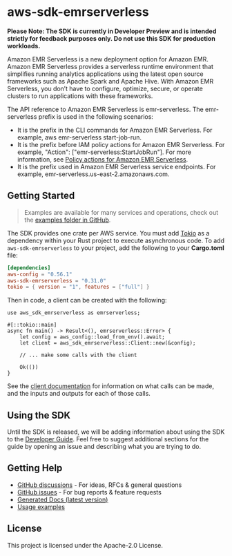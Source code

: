 # aws-sdk-emrserverless

**Please Note: The SDK is currently in Developer Preview and is intended strictly for
feedback purposes only. Do not use this SDK for production workloads.**

Amazon EMR Serverless is a new deployment option for Amazon EMR. Amazon EMR Serverless provides a serverless runtime environment that simplifies running analytics applications using the latest open source frameworks such as Apache Spark and Apache Hive. With Amazon EMR Serverless, you don’t have to configure, optimize, secure, or operate clusters to run applications with these frameworks.

The API reference to Amazon EMR Serverless is emr-serverless. The emr-serverless prefix is used in the following scenarios:
  - It is the prefix in the CLI commands for Amazon EMR Serverless. For example, aws emr-serverless start-job-run.
  - It is the prefix before IAM policy actions for Amazon EMR Serverless. For example, "Action": ["emr-serverless:StartJobRun"]. For more information, see [Policy actions for Amazon EMR Serverless](https://docs.aws.amazon.com/emr/latest/EMR-Serverless-UserGuide/security_iam_service-with-iam.html#security_iam_service-with-iam-id-based-policies-actions).
  - It is the prefix used in Amazon EMR Serverless service endpoints. For example, emr-serverless.us-east-2.amazonaws.com.

## Getting Started

> Examples are available for many services and operations, check out the
> [examples folder in GitHub](https://github.com/awslabs/aws-sdk-rust/tree/main/examples).

The SDK provides one crate per AWS service. You must add [Tokio](https://crates.io/crates/tokio)
as a dependency within your Rust project to execute asynchronous code. To add `aws-sdk-emrserverless` to
your project, add the following to your **Cargo.toml** file:

```toml
[dependencies]
aws-config = "0.56.1"
aws-sdk-emrserverless = "0.31.0"
tokio = { version = "1", features = ["full"] }
```

Then in code, a client can be created with the following:

```rust,no_run
use aws_sdk_emrserverless as emrserverless;

#[::tokio::main]
async fn main() -> Result<(), emrserverless::Error> {
    let config = aws_config::load_from_env().await;
    let client = aws_sdk_emrserverless::Client::new(&config);

    // ... make some calls with the client

    Ok(())
}
```

See the [client documentation](https://docs.rs/aws-sdk-emrserverless/latest/aws_sdk_emrserverless/client/struct.Client.html)
for information on what calls can be made, and the inputs and outputs for each of those calls.

## Using the SDK

Until the SDK is released, we will be adding information about using the SDK to the
[Developer Guide](https://docs.aws.amazon.com/sdk-for-rust/latest/dg/welcome.html). Feel free to suggest
additional sections for the guide by opening an issue and describing what you are trying to do.

## Getting Help

* [GitHub discussions](https://github.com/awslabs/aws-sdk-rust/discussions) - For ideas, RFCs & general questions
* [GitHub issues](https://github.com/awslabs/aws-sdk-rust/issues/new/choose) - For bug reports & feature requests
* [Generated Docs (latest version)](https://awslabs.github.io/aws-sdk-rust/)
* [Usage examples](https://github.com/awslabs/aws-sdk-rust/tree/main/examples)

## License

This project is licensed under the Apache-2.0 License.

